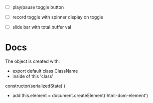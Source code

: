 -	[ ] play/pause toggle button

-	[ ] record toggle with spinner display on toggle

-	[ ] slide bar with total buffer val

Docs
====

The object is created with:

-	export default class ClassName
-	inside of this 'class'

constructor(serializedState) {

-	add this.element = document.createElement('html-dom-element')

